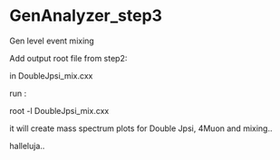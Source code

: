 # GenAnalyzer_step3

Gen level event mixing

Add output root file from step2:

in DoubleJpsi_mix.cxx

run :

root -l DoubleJpsi_mix.cxx

it will create mass spectrum plots for Double Jpsi, 4Muon and mixing.. 

halleluja..
